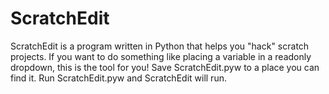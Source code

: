 # ScratchEdit
ScratchEdit is a program written in Python that helps you "hack" scratch projects. If you want to do something like placing a variable in a readonly dropdown, this is the tool for you!
Save ScratchEdit.pyw to a place you can find it. Run ScratchEdit.pyw and ScratchEdit will run.

